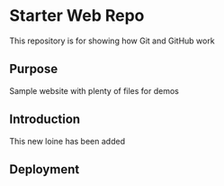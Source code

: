 # Starter Web Repo

This repository is for showing how Git and GitHub work

## Purpose

Sample website with plenty of files for demos

## Introduction
This new loine has been added

## Deployment